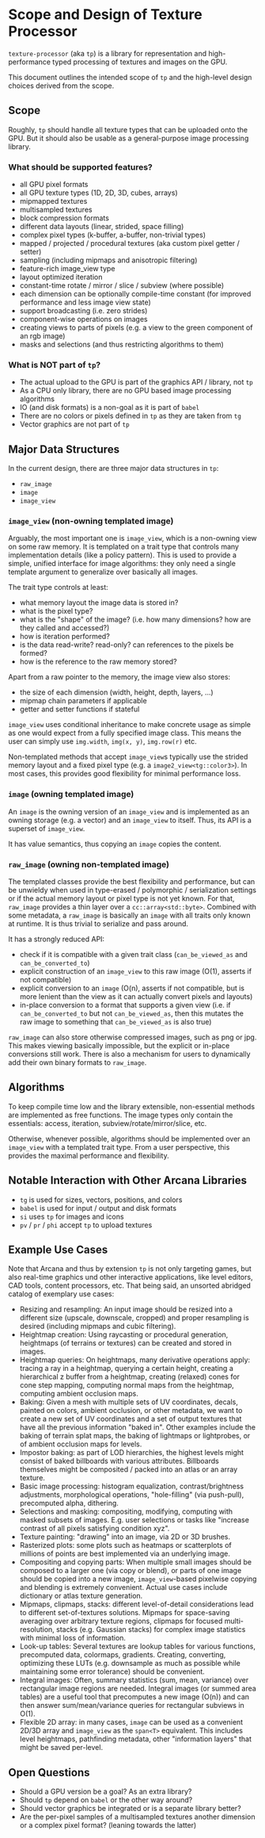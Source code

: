 # Scope and Design of Texture Processor

`texture-processor` (aka `tp`) is a library for representation and high-performance typed processing of textures and images on the GPU.

This document outlines the intended scope of `tp` and the high-level design choices derived from the scope.


## Scope

Roughly, `tp` should handle all texture types that can be uploaded onto the GPU.
But it should also be usable as a general-purpose image processing library.

### What should be supported features?

* all GPU pixel formats
* all GPU texture types (1D, 2D, 3D, cubes, arrays)
* mipmapped textures
* multisampled textures
* block compression formats
* different data layouts (linear, strided, space filling)
* complex pixel types (k-buffer, a-buffer, non-trivial types)
* mapped / projected / procedural textures (aka custom pixel getter / setter)
* sampling (including mipmaps and anisotropic filtering)
* feature-rich image_view type
* layout optimized iteration
* constant-time rotate / mirror / slice / subview (where possible)
* each dimension can be optionally compile-time constant (for improved performance and less image view state)
* support broadcasting (i.e. zero strides)
* component-wise operations on images
* creating views to parts of pixels (e.g. a view to the green component of an rgb image)
* masks and selections (and thus restricting algorithms to them)

### What is NOT part of `tp`?

* The actual upload to the GPU is part of the graphics API / library, not `tp`
* As a CPU only library, there are no GPU based image processing algorithms
* IO (and disk formats) is a non-goal as it is part of `babel`
* There are no colors or pixels defined in `tp` as they are taken from `tg`
* Vector graphics are not part of `tp`

## Major Data Structures

In the current design, there are three major data structures in `tp`:

* `raw_image`
* `image`
* `image_view`

### `image_view` (non-owning templated image)

Arguably, the most important one is `image_view`, which is a non-owning view on some raw memory.
It is templated on a trait type that controls many implementation details (like a policy pattern).
This is used to provide a simple, unified interface for image algorithms: they only need a single template argument to generalize over basically all images.

The trait type controls at least:

* what memory layout the image data is stored in?
* what is the pixel type?
* what is the "shape" of the image? (i.e. how many dimensions? how are they called and accessed?)
* how is iteration performed?
* is the data read-write? read-only? can references to the pixels be formed?
* how is the reference to the raw memory stored?

Apart from a raw pointer to the memory, the image view also stores:

* the size of each dimension (width, height, depth, layers, ...)
* mipmap chain parameters if applicable
* getter and setter functions if stateful

`image_view` uses conditional inheritance to make concrete usage as simple as one would expect from a fully specified image class.
This means the user can simply use `img.width`, `img(x, y)`, `img.row(r)` etc.

Non-templated methods that accept `image_view`s typically use the strided memory layout and a fixed pixel type (e.g. a `image2_view<tg::color3>`).
In most cases, this provides good flexibility for minimal performance loss.

### `image` (owning templated image)

An `image` is the owning version of an `image_view` and is implemented as an owning storage (e.g. a vector) and an `image_view` to itself.
Thus, its API is a superset of `image_view`.

It has value semantics, thus copying an `image` copies the content.

### `raw_image` (owning non-templated image)

The templated classes provide the best flexibility and performance, but can be unwieldy when used in type-erased / polymorphic / serialization settings or if the actual memory layout or pixel type is not yet known.
For that, `raw_image` provides a thin layer over a `cc::array<std::byte>`.
Combined with some metadata, a `raw_image` is basically an `image` with all traits only known at runtime.
It is thus trivial to serialize and pass around.

It has a strongly reduced API:

* check if it is compatible with a given trait class (`can_be_viewed_as` and `can_be_converted_to`)
* explicit construction of an `image_view` to this raw image (O(1), asserts if not compatible)
* explicit conversion to an `image` (O(n), asserts if not compatible, but is more lenient than the view as it can actually convert pixels and layouts)
* in-place conversion to a format that supports a given view (i.e. if `can_be_converted_to` but not `can_be_viewed_as`, then this mutates the raw image to something that `can_be_viewed_as` is also true)

`raw_image` can also store otherwise compressed images, such as png or jpg.
This makes viewing basically impossible, but the explicit or in-place conversions still work.
There is also a mechanism for users to dynamically add their own binary formats to `raw_image`.

## Algorithms

To keep compile time low and the library extensible, non-essential methods are implemented as free functions.
The image types only contain the essentials: access, iteration, subview/rotate/mirror/slice, etc.

Otherwise, whenever possible, algorithms should be implemented over an `image_view` with a templated trait type.
From a user perspective, this provides the maximal performance and flexibility.

## Notable Interaction with Other Arcana Libraries

* `tg` is used for sizes, vectors, positions, and colors
* `babel` is used for input / output and disk formats
* `si` uses `tp` for images and icons
* `pv` / `pr` / `phi` accept `tp` to upload textures

## Example Use Cases

Note that Arcana and thus by extension `tp` is not only targeting games, but also real-time graphics und other interactive applications, like level editors, CAD tools, content processors, etc.
That being said, an unsorted abridged catalog of exemplary use cases:

* Resizing and resampling: An input image should be resized into a different size (upscale, downscale, cropped) and proper resampling is desired (including mipmaps and cubic filtering).
* Heightmap creation: Using raycasting or procedural generation, heightmaps (of terrains or textures) can be created and stored in images.
* Heightmap queries: On heightmaps, many derivative operations apply: tracing a ray in a heightmap, querying a certain height, creating a hierarchical z buffer from a heightmap, creating (relaxed) cones for cone step mapping, computing normal maps from the heightmap, computing ambient occlusion maps.
* Baking: Given a mesh with multiple sets of UV coordinates, decals, painted on colors, ambient occlusion, or other metadata, we want to create a new set of UV coordinates and a set of output textures that have all the previous information "baked in". Other examples include the baking of terrain splat maps, the baking of lightmaps or lightprobes, or of ambient occlusion maps for levels.
* Impostor baking: as part of LOD hierarchies, the highest levels might consist of baked billboards with various attributes. Billboards themselves might be composited / packed into an atlas or an array texture.
* Basic image processing: histogram equalization, contrast/brightness adjustments, morphological operations, "hole-filling" (via push-pull), precomputed alpha, dithering.
* Selections and masking: compositing, modifying, computing with masked subsets of images. E.g. user selections or tasks like "increase contrast of all pixels satisfying condition xyz".
* Texture painting: "drawing" into an image, via 2D or 3D brushes.
* Rasterized plots: some plots such as heatmaps or scatterplots of millions of points are best implemented via an underlying image.
* Compositing and copying parts: When multiple small images should be composed to a larger one (via copy or blend), or parts of one image should be copied into a new image, `image_view`-based pixelwise copying and blending is extremely convenient. Actual use cases include dictionary or atlas texture generation.
* Mipmaps, clipmaps, stacks: different level-of-detail considerations lead to different set-of-textures solutions. Mipmaps for space-saving averaging over arbitrary texture regions, clipmaps for focused multi-resolution, stacks (e.g. Gaussian stacks) for complex image statistics with minimal loss of information.
* Look-up tables: Several textures are lookup tables for various functions, precomputed data, colormaps, gradients. Creating, converting, optimizing these LUTs (e.g. downsample as much as possible while maintaining some error tolerance) should be convenient.
* Integral images: Often, summary statistics (sum, mean, variance) over rectangular image regions are needed. Integral images (or summed area tables) are a useful tool that precomputes a new image (O(n)) and can then answer sum/mean/variance queries for rectangular subviews in O(1).
* Flexible 2D array: in many cases, `image` can be used as a convenient 2D/3D array and `image_view` as the `span<T>` equivalent. This includes level heightmaps, pathfinding metadata, other "information layers" that might be saved per-level.

## Open Questions

* Should a GPU version be a goal? As an extra library?
* Should `tp` depend on `babel` or the other way around?
* Should vector graphics be integrated or is a separate library better?
* Are the per-pixel samples of a multisampled textures another dimension or a complex pixel format? (leaning towards the latter)
